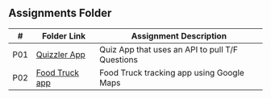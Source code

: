 ## Assignments Folder

|  #  | Folder Link | Assignment Description |
| :-: | ----------- | ---------------------- |
| P01 | [Quizzler App](https://github.com/derrk/4443-MOB-Pollock/tree/Assignments/P01)            | Quiz App that uses an API to pull T/F Questions                       |
| P02 | [Food Truck app](taco_tracker_app)   | Food Truck tracking app using Google Maps |
